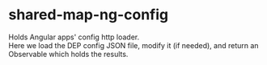 # shared-map-ng-config

Holds Angular apps' config http loader.  
Here we load the DEP config JSON file, modify it (if needed), and return an Observable which holds the results.
